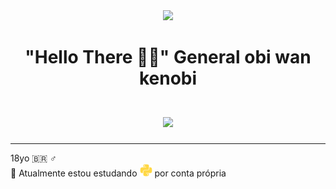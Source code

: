 <div id="header" align="center">
  <img src="https://media.giphy.com/media/LbBSU26sSRAE8/giphy.gif" width="150"/>
  <!--
I'll put my social media here later
    -->
  </div>
 
  <div align="center">
  <h1> "Hello There 👋😃" General obi wan kenobi <br> 
    <br>
  <img src="https://media.giphy.com/media/Ov5NiLVXT8JEc/giphy.gif" width="350"/>
  </div>
  
  ---
  18yo 🇧🇷  ♂️
  <br>
  📓 Atualmente estou estudando
    <img src="https://github.com/devicons/devicon/blob/master/icons/python/python-plain.svg" title="Python" alt="Python" width="20" height="20"/>
  por conta própria
  <br>
  
  
